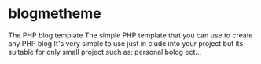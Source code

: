 # blogmetheme
The PHP blog template
The simple PHP template that you can use to create any PHP blog
It's very simple to use just in clude into your project
but its suitable for only small project such as: personal bolog ect...
